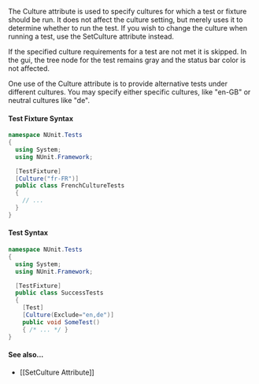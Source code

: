 The Culture attribute is used to specify cultures for which a test or fixture should be run. It does not affect the culture setting, but merely uses it to determine whether to run the test. If you wish to change the culture when running a test, use the SetCulture attribute instead.
	
If the specified culture requirements for a test are not met it is skipped. In the gui, the tree node for the test remains gray and the status bar color is not affected.

One use of the Culture attribute is to provide alternative tests under different cultures. You may specify either specific cultures, like "en-GB" or neutral cultures like "de".

#### Test Fixture Syntax

```C#
namespace NUnit.Tests
{
  using System;
  using NUnit.Framework;

  [TestFixture]
  [Culture("fr-FR")]
  public class FrenchCultureTests
  {
    // ...
  }
}
```

#### Test Syntax

```C#
namespace NUnit.Tests
{
  using System;
  using NUnit.Framework;

  [TestFixture]
  public class SuccessTests
  {
    [Test]
    [Culture(Exclude="en,de")]
    public void SomeTest()
    { /* ... */ }
}
```

#### See also...
 * [[SetCulture Attribute]]


